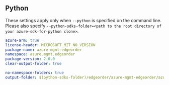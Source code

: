 ## Python

These settings apply only when `--python` is specified on the command line.
Please also specify `--python-sdks-folder=<path to the root directory of your azure-sdk-for-python clone>`.

``` yaml $(python)
azure-arm: true
license-header: MICROSOFT_MIT_NO_VERSION
package-name: azure-mgmt-edgeorder
namespace: azure.mgmt.edgeorder
package-version: 2.0.0
clear-output-folder: true
```

``` yaml $(python)
no-namespace-folders: true
output-folder: $(python-sdks-folder)/edgeorder/azure-mgmt-edgeorder/azure/mgmt/edgeorder
```
